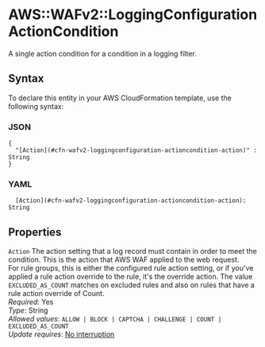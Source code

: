 # AWS::WAFv2::LoggingConfiguration ActionCondition<a name="aws-properties-wafv2-loggingconfiguration-actioncondition"></a>

A single action condition for a condition in a logging filter\.

## Syntax<a name="aws-properties-wafv2-loggingconfiguration-actioncondition-syntax"></a>

To declare this entity in your AWS CloudFormation template, use the following syntax:

### JSON<a name="aws-properties-wafv2-loggingconfiguration-actioncondition-syntax.json"></a>

```
{
  "[Action](#cfn-wafv2-loggingconfiguration-actioncondition-action)" : String
}
```

### YAML<a name="aws-properties-wafv2-loggingconfiguration-actioncondition-syntax.yaml"></a>

```
  [Action](#cfn-wafv2-loggingconfiguration-actioncondition-action): String
```

## Properties<a name="aws-properties-wafv2-loggingconfiguration-actioncondition-properties"></a>

`Action`  <a name="cfn-wafv2-loggingconfiguration-actioncondition-action"></a>
The action setting that a log record must contain in order to meet the condition\. This is the action that AWS WAF applied to the web request\.   
For rule groups, this is either the configured rule action setting, or if you've applied a rule action override to the rule, it's the override action\. The value `EXCLUDED_AS_COUNT` matches on excluded rules and also on rules that have a rule action override of Count\.   
*Required*: Yes  
*Type*: String  
*Allowed values*: `ALLOW | BLOCK | CAPTCHA | CHALLENGE | COUNT | EXCLUDED_AS_COUNT`  
*Update requires*: [No interruption](https://docs.aws.amazon.com/AWSCloudFormation/latest/UserGuide/using-cfn-updating-stacks-update-behaviors.html#update-no-interrupt)